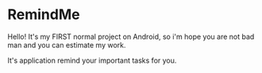 # RemindMe
Hello! It's my FIRST normal project on Android, so i'm hope you are not bad man and you can estimate my work.

It's application remind your important tasks for you. 
